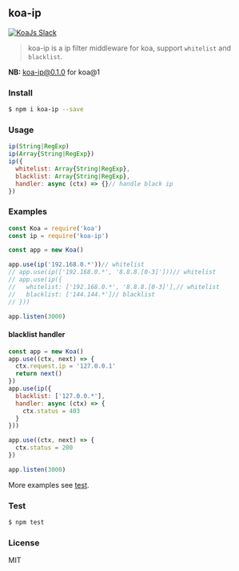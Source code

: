## koa-ip

<a href="https://communityinviter.com/apps/koa-js/koajs" rel="KoaJs Slack Community">![KoaJs Slack](https://img.shields.io/badge/Koa.Js-Slack%20Channel-Slack.svg?longCache=true&style=for-the-badge)</a> 

> koa-ip is a ip filter middleware for koa, support `whitelist` and `blacklist`.

**NB:** koa-ip@0.1.0 for koa@1

### Install

```sh
$ npm i koa-ip --save
```

### Usage

```js
ip(String|RegExp)
ip(Array{String|RegExp})
ip({
  whitelist: Array{String|RegExp},
  blacklist: Array{String|RegExp},
  handler: async (ctx) => {}// handle black ip
})
```

### Examples

```js
const Koa = require('koa')
const ip = require('koa-ip')

const app = new Koa()

app.use(ip('192.168.0.*'))// whitelist
// app.use(ip(['192.168.0.*', '8.8.8.[0-3]']))// whitelist
// app.use(ip({
//   whitelist: ['192.168.0.*', '8.8.8.[0-3]'],// whitelist
//   blacklist: ['144.144.*']// blacklist
// }))

app.listen(3000)
```

#### blacklist handler

```js
const app = new Koa()
app.use((ctx, next) => {
  ctx.request.ip = '127.0.0.1'
  return next()
})
app.use(ip({
  blacklist: ['127.0.0.*'],
  handler: async (ctx) => {
    ctx.status = 403
  }
}))

app.use((ctx, next) => {
  ctx.status = 200
})

app.listen(3000)
```

More examples see [test](./test.js).

### Test

```sh
$ npm test
```

### License

MIT
